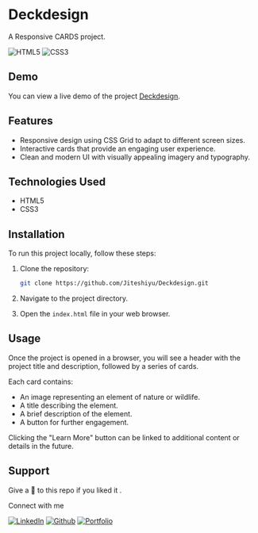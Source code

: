# Deckdesign

A Responsive CARDS project.

![HTML5](https://img.shields.io/badge/html5-%23E34F26.svg?style=for-the-badge&logo=html5&logoColor=white)
![CSS3](https://img.shields.io/badge/css3-%231572B6.svg?style=for-the-badge&logo=css3&logoColor=white)

## Demo

You can view a live demo of the project [Deckdesign](https://deckdesign.netlify.app/).

## Features

- Responsive design using CSS Grid to adapt to different screen sizes.
- Interactive cards that provide an engaging user experience.
- Clean and modern UI with visually appealing imagery and typography.

## Technologies Used

- HTML5
- CSS3

## Installation

To run this project locally, follow these steps:

1. Clone the repository:
   ``` bash
   git clone https://github.com/Jiteshiyu/Deckdesign.git
   ```
   
2. Navigate to the project directory.

3. Open the `index.html` file in your web browser.

## Usage

Once the project is opened in a browser, you will see a header with the project title and description, followed by a series of cards.

Each card contains:

- An image representing an element of nature or wildlife.
- A title describing the element.
- A brief description of the element.
- A button for further engagement.

Clicking the "Learn More" button can be linked to additional content or details in the future.

## Support
Give a 🌟 to this repo if you liked it .

Connect with me

[![LinkedIn](https://img.shields.io/static/v1.svg?label=connect&message=@JiteshKumar&color=success&logo=linkedin&style=for-the-badge&logoColor=white&colorA=blue)](https://www.linkedin.com/in/jiteshkumar9)
[![Github](https://img.shields.io/static/v1.svg?label=follow&message=@Jiteshiyu&color=white&logo=github&style=for-the-badge&logoColor=white&colorA=black)](https://www.github.com/Jiteshiyu)
[![Portfolio](https://img.shields.io/static/v1?label=Visit&message=Jiteshiyu%20Portfolio&color=grey&logo=app&style=for-the-badge&logoColor=white&colorA=orange)](https://Jiteshiyu.netlify.app)


